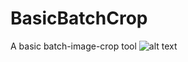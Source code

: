 # BasicBatchCrop
A basic batch-image-crop tool
![alt text](https://www.dropbox.com/s/3r1en1goqch6col/BasicBatchCrop.PNG?raw=1)
